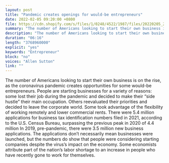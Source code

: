 ```yaml
---
layout: post
title: "Pandemic creates openings for would-be entrepreneurs"
date: 2022-02-05 09:20:00 +0800
file: https://cdn.shopify.com/s/files/1/0248/4522/1987/files/20220205_2.mp3?v=1644025848
summary: "The number of Americans looking to start their own business is on the rise, as the coronavirus pandemic creates opportunities for some would-be entrepreneurs. People are starting businesses for a variety of reasons: some lost their job during the pandemic and decided to make their “side hustle” their main occupation. Others reevaluated their priorities and decided to leave the corporate world. Some took advantage of the flexibility of working remotely and lower commercial rents. There were 5.4 million applications for business tax identification numbers filed in 2021, according to the U.S. Census Bureau, surpassing the previous peak in 2020 of 4.4 million In 2019, pre-pandemic, there were 3.5 million new business applications. The applications don’t necessarily mean businesses were launched, but the numbers do show that people were considering starting companies despite the virus’s impact on the economy. Some economists attribute part of the nation’s labor shortage to an increase in people who have recently gone to work for themselves."
description: "The number of Americans looking to start their own business is on the rise, as the coronavirus pandemic creates opportunities for some would-be entrepreneurs. People are starting businesses for a variety of reasons: some lost their job during the pandemic and decided to make their “side hustle” their main occupation. Others reevaluated their priorities and decided to leave the corporate world. Some took advantage of the flexibility of working remotely and lower commercial rents. There were 5.4 million applications for business tax identification numbers filed in 2021, according to the U.S. Census Bureau, surpassing the previous peak in 2020 of 4.4 million In 2019, pre-pandemic, there were 3.5 million new business applications. The applications don’t necessarily mean businesses were launched, but the numbers do show that people were considering starting companies despite the virus’s impact on the economy. Some economists attribute part of the nation’s labor shortage to an increase in people who have recently gone to work for themselves."
duration: "06:16"
length: "3768960000"
explicit: "yes"
keywords: "Entrepreneur"
block: "no"
voices: "Allen Sutton"
link: ""
---
```


The number of Americans looking to start their own business is on the rise, as the coronavirus pandemic creates opportunities for some would-be entrepreneurs. People are starting businesses for a variety of reasons: some lost their job during the pandemic and decided to make their “side hustle” their main occupation. Others reevaluated their priorities and decided to leave the corporate world. Some took advantage of the flexibility of working remotely and lower commercial rents. There were 5.4 million applications for business tax identification numbers filed in 2021, according to the U.S. Census Bureau, surpassing the previous peak in 2020 of 4.4 million In 2019, pre-pandemic, there were 3.5 million new business applications. The applications don’t necessarily mean businesses were launched, but the numbers do show that people were considering starting companies despite the virus’s impact on the economy. Some economists attribute part of the nation’s labor shortage to an increase in people who have recently gone to work for themselves.

